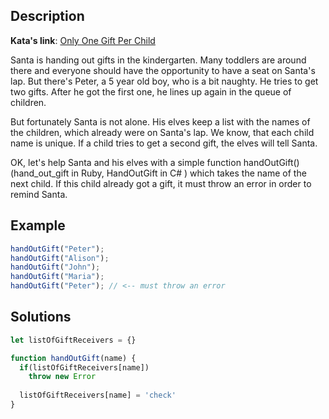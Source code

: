 ## Description

**Kata's link**: [Only One Gift Per Child](https://www.codewars.com/kata/52af0d380fcae83a560008af)

Santa is handing out gifts in the kindergarten. Many toddlers are around there and everyone should have the opportunity to have a seat on Santa's lap. But there's Peter, a 5 year old boy, who is a bit naughty. He tries to get two gifts. After he got the first one, he lines up again in the queue of children.

But fortunately Santa is not alone. His elves keep a list with the names of the children, which already were on Santa's lap. We know, that each child name is unique. If a child tries to get a second gift, the elves will tell Santa.

OK, let's help Santa and his elves with a simple function handOutGift() (hand_out_gift in Ruby, HandOutGift in C# ) which takes the name of the next child. If this child already got a gift, it must throw an error in order to remind Santa.


## Example

```js
handOutGift("Peter");
handOutGift("Alison");
handOutGift("John");
handOutGift("Maria");
handOutGift("Peter"); // <-- must throw an error
```


## Solutions


```js
let listOfGiftReceivers = {}

function handOutGift(name) {
  if(listOfGiftReceivers[name])
    throw new Error
  
  listOfGiftReceivers[name] = 'check'
}
```